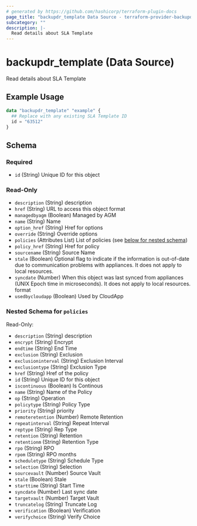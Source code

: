 ```yaml
---
# generated by https://github.com/hashicorp/terraform-plugin-docs
page_title: "backupdr_template Data Source - terraform-provider-backupdr"
subcategory: ""
description: |-
  Read details about SLA Template
---
```


# backupdr_template (Data Source)

Read details about SLA Template

## Example Usage

```terraform
data "backupdr_template" "example" {
  ## Replace with any existing SLA Template ID 
  id = "63512"
}
```

<!-- schema generated by tfplugindocs -->
## Schema

### Required

- `id` (String) Unique ID for this object

### Read-Only

- `description` (String) description
- `href` (String) URL to access this object format
- `managedbyagm` (Boolean) Managed by AGM
- `name` (String) Name
- `option_href` (String) Href for options
- `override` (String) Override options
- `policies` (Attributes List) List of policies (see [below for nested schema](#nestedatt--policies))
- `policy_href` (String) Href for policy
- `sourcename` (String) Source Name
- `stale` (Boolean) Optional flag to indicate if the information is out-of-date due to communication problems with appliances. It does not apply to local resources.
- `syncdate` (Number) When this object was last synced from appliances (UNIX Epoch time in microseconds). It does not apply to local resources. format
- `usedbycloudapp` (Boolean) Used by CloudApp

<a id="nestedatt--policies"></a>
### Nested Schema for `policies`

Read-Only:

- `description` (String) description
- `encrypt` (String) Encrypt
- `endtime` (String) End Time
- `exclusion` (String) Exclusion
- `exclusioninterval` (String) Exclusion Interval
- `exclusiontype` (String) Exclusion Type
- `href` (String) Href of the policy
- `id` (String) Unique ID for this object
- `iscontinuous` (Boolean) Is Continous
- `name` (String) Name of the Policy
- `op` (String) Operation
- `policytype` (String) Policy Type
- `priority` (String) priority
- `remoteretention` (Number) Remote Retention
- `repeatinterval` (String) Repeat Interval
- `reptype` (String) Rep Type
- `retention` (String) Retention
- `retentionm` (String) Retention Type
- `rpo` (String) RPO
- `rpom` (String) RPO months
- `scheduletype` (String) Schedule Type
- `selection` (String) Selection
- `sourcevault` (Number) Source Vault
- `stale` (Boolean) Stale
- `starttime` (String) Start Time
- `syncdate` (Number) Last sync date
- `targetvault` (Number) Target Vault
- `truncatelog` (String) Truncate Log
- `verification` (Boolean) Verification
- `verifychoice` (String) Verify Choice
